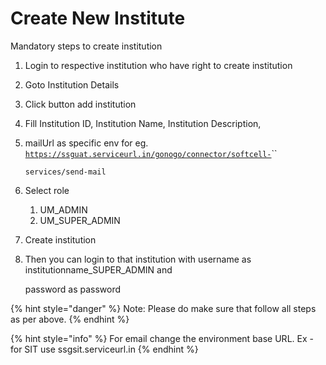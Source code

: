 # Create New Institute

Mandatory steps to create institution

1. Login to respective institution who have right to create institution
2. Goto Institution Details
3. Click button add institution
4. Fill Institution ID, Institution Name, Institution Description,
5.  mailUrl as specific env for eg. [`https://ssguat.serviceurl.in/gonogo/connector/softcell-`](https://ssguat.serviceurl.in/gonogo/connector/softcell-)``

    `services/send-mail`
6. Select role
   1. UM\_ADMIN
   2. UM\_SUPER\_ADMIN
7. Create institution
8.  Then you can login to that institution with username as institutionname\_SUPER\_ADMIN and

    password as password

{% hint style="danger" %}
Note: Please do make sure that follow all steps as per above.
{% endhint %}

{% hint style="info" %}
For email change the environment base URL. Ex - for SIT use ssgsit.serviceurl.in
{% endhint %}
